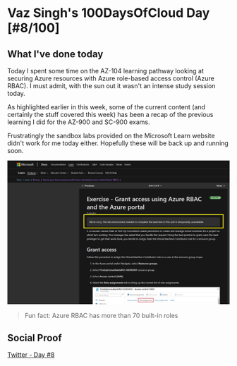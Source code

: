 # Vaz Singh's 100DaysOfCloud Day [#8/100]

## What I've done today

Today I spent some time on the AZ-104 learning pathway looking at securing Azure resources with Azure role-based access control (Azure RBAC). I must admit, with the sun out it wasn't an intense study session today.

As highlighted earlier in this week, some of the current content (and certainly the stuff covered this week) has been a recap of the previous learning I did for the AZ-900 and SC-900 exams.

Frustratingly the sandbox labs provided on the Microsoft Learn website didn't work for me today either. Hopefully these will be back up and running soon.

![](rbac_unavailable.jpg) 

>Fun fact:  Azure RBAC has more than 70 built-in roles

## Social Proof

[Twitter - Day #8](https://twitter.com/VazDoesTech/status/1561255532564041733)